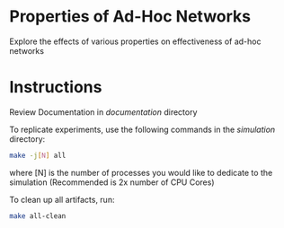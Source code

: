 # Properties of Ad-Hoc Networks
Explore the effects of various properties on effectiveness of ad-hoc networks

# Instructions
Review Documentation in *documentation* directory

To replicate experiments, use the following commands in the *simulation* directory:
~~~~bash
make -j[N] all
~~~~

where [N] is the number of processes you would like to dedicate to the simulation
(Recommended is 2x number of CPU Cores)

To clean up all artifacts, run:
~~~~bash
make all-clean
~~~~
